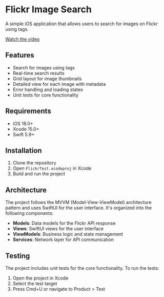 # Flickr Image Search

A simple iOS application that allows users to search for images on Flickr using tags.

[Watch the video](https://github.com/sagaya120/FlickrTest/blob/main/demo.mov)

## Features

- Search for images using tags
- Real-time search results
- Grid layout for image thumbnails
- Detailed view for each image with metadata
- Error handling and loading states
- Unit tests for core functionality

## Requirements

- iOS 18.0+
- Xcode 15.0+
- Swift 5.9+

## Installation

1. Clone the repository
2. Open `FlickrTest.xcodeproj` in Xcode
3. Build and run the project

## Architecture

The project follows the MVVM (Model-View-ViewModel) architecture pattern and uses SwiftUI for the user interface. It's organized into the following components:

- **Models**: Data models for the Flickr API response
- **Views**: SwiftUI views for the user interface
- **ViewModels**: Business logic and state management
- **Services**: Network layer for API communication

## Testing

The project includes unit tests for the core functionality. To run the tests:

1. Open the project in Xcode
2. Select the test target
3. Press Cmd+U or navigate to Product > Test

